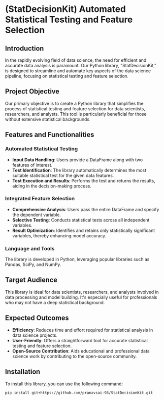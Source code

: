 # (StatDecisionKit) Automated Statistical Testing and Feature Selection

## Introduction
In the rapidly evolving field of data science, the need for efficient and accurate data analysis is paramount. Our Python library, "StatDecisionKit," is designed to streamline and automate key aspects of the data science pipeline, focusing on statistical testing and feature selection.

## Project Objective
Our primary objective is to create a Python library that simplifies the process of statistical testing and feature selection for data scientists, researchers, and analysts. This tool is particularly beneficial for those without extensive statistical backgrounds.

## Features and Functionalities

### Automated Statistical Testing
- **Input Data Handling**: Users provide a DataFrame along with two features of interest.
- **Test Identification**: The library automatically determines the most suitable statistical test for the given data features.
- **Test Execution and Results**: Performs the test and returns the results, aiding in the decision-making process.

### Integrated Feature Selection
- **Comprehensive Analysis**: Users pass the entire DataFrame and specify the dependent variable.
- **Selective Testing**: Conducts statistical tests across all independent variables.
- **Result Optimization**: Identifies and retains only statistically significant variables, thereby enhancing model accuracy.

### Language and Tools
The library is developed in Python, leveraging popular libraries such as Pandas, SciPy, and NumPy.

## Target Audience
This library is ideal for data scientists, researchers, and analysts involved in data processing and model building. It's especially useful for professionals who may not have a deep statistical background.

## Expected Outcomes
- **Efficiency**: Reduces time and effort required for statistical analysis in data science projects.
- **User-Friendly**: Offers a straightforward tool for accurate statistical testing and feature selection.
- **Open-Source Contribution**: Aids educational and professional data science work by contributing to the open-source community.

## Installation

To install this library, you can use the following command:

```bash
pip install git+https://github.com/pranavsai-98/StatDecisionKit.git
